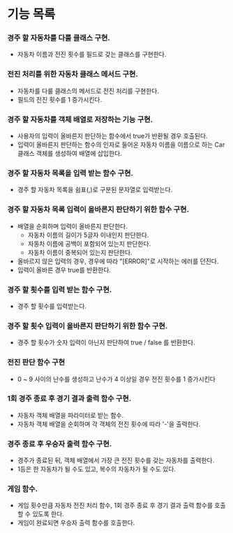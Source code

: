 # 기능 목록

### 경주 할 자동차를 다룰 클래스 구현.

- 자동차 이름과 전진 횟수를 필드로 갖는 클래스를 구현한다.

### 전진 처리를 위한 자동차 클래스 메서드 구현.

- 자동차를 다룰 클래스의 메서드로 전진 처리를 구현한다.
- 필드의 전진 횟수를 1 증가시킨다.

### 경주 할 자동차를 객체 배열로 저장하는 기능 구현.

- 사용자의 입력이 올바른지 판단하는 함수에서 true가 반환될 경우 호출된다.
- 입력이 올바른지 판단하는 함수의 인자로 들어온 자동차 이름을 이름으로 하는 Car 클래스 객체를 생성하여 배열에 삽입한다.

### 경주 할 자동차 목록을 입력 받는 함수 구현.

- 경주 할 자동차 목록을 쉼표(,)로 구분된 문자열로 입력받는다.

### 경주 할 자동차 목록 입력이 올바른지 판단하기 위한 함수 구현.

- 배열을 순회하며 입력이 올바른지 판단한다.
  - 자동차 이름의 길이가 5글자 이내인지 판단한다.
  - 자동차 이름에 공백이 포함되어 있는지 판단한다.
  - 자동차 이름이 중복되어 있는지 판단한다.
- 올바르지 않은 입력의 경우, 경우에 따라 "[ERROR]"로 시작하는 에러를 던진다.
- 입력이 올바른 경우 true를 반환한다.

### 경주 할 횟수를 입력 받는 함수 구현.

- 경주 할 횟수를 입력받는다.

### 경주 할 횟수 입력이 올바른지 판단하기 위한 함수 구현.

- 경주 할 횟수가 숫자 입력이 아닌지 판단하여 true / false 를 반환한다.

### 전진 판단 함수 구현

- 0 ~ 9 사이의 난수를 생성하고 난수가 4 이상일 경우 전진 횟수를 1 증가시킨다

### 1회 경주 종료 후 경기 결과 출력 함수 구현.

- 자동차 객체 배열을 파라미터로 받는 함수.
- 자동차 객체 배열을 순회하며 각 객체의 전진 횟수에 따라 '-'을 출력한다.

### 경주 종료 후 우승자 출력 함수 구현.

- 경주가 종료된 뒤, 객체 배열에서 가장 큰 전진 횟수를 갖는 자동차를 출력한다.
- 1등은 한 자동차가 될 수도 있고, 복수의 자동차가 될 수도 있다.

### 게임 함수.

- 게임 횟수만큼 자동차 전진 처리 함수, 1회 경주 종료 후 경기 결과 출력 함수를 호출할 수 있도록 한다.
- 게임이 완료되면 우승자 출력 함수를 호출한다.
